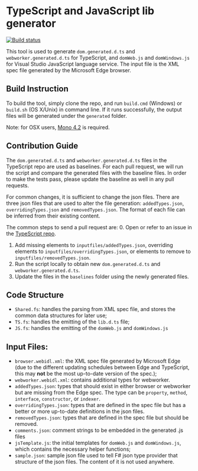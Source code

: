 # TypeScript and JavaScript lib generator

[![Build status](https://ci.appveyor.com/api/projects/status/8oj3j7u6nvag1xvu/branch/master?svg=true)](https://ci.appveyor.com/project/zhengbli/tsjs-lib-generator/branch/master)

This tool is used to generate `dom.generated.d.ts` and `webworker.generated.d.ts` for TypeScript, and `domWeb.js` and `domWindows.js` for Visual Studio JavaScript language service. The input file is the XML spec file generated by the Microsoft Edge browser.

## Build Instruction
To build the tool, simply clone the repo, and run `build.cmd` (Windows) or `build.sh` (OS X/Unix) in command line. If it runs successfully, the output files will be generated under the `generated` folder.

Note: for OSX users, [Mono 4.2](http://www.mono-project.com/download/alpha/) is required.

## Contribution Guide
The `dom.generated.d.ts` and `webworker.generated.d.ts` files in the TypeScript repo are used as baselines. 
For each pull request, we will run the script and compare the generated files with the baseline files. 
In order to make the tests pass, please update the baseline as well in any pull requests. 

For common changes, it is sufficient to change the json files. 
There are three json files that are used to alter the file generation: `addedTypes.json`, `overridingTypes.json` and `removedTypes.json`.
The format of each file can be inferred from their existing content. 

The common steps to send a pull request are:
  0. Open or refer to an issue in the [TypeScript repo](https://github.com/Microsoft/TypeScript).
  1. Add missing elements to `inputfiles/addedTypes.json`, overriding elements to `inputfiles/overridingTypes.json`, or  elements to remove to `inputfiles/removedTypes.json`.
  2. Run the script locally to obtain new `dom.generated.d.ts` and `webworker.generated.d.ts`. 
  3. Update the files in the `baselines` folder using the newly generated files.

## Code Structure
- `Shared.fs`: handles the parsing from XML spec file, and stores the common data structures for later use;
- `TS.fs`: handles the emitting of the `lib.d.ts` file;
- `JS.fs`: handles the emitting of the `domWeb.js` and `domWindows.js`

## Input Files:
- `browser.webidl.xml`: the XML spec file generated by Microsoft Edge (due to the different updating schedules between Edge and TypeScript, this may **not** be the most up-to-date version of the spec.);
- `webworker.webidl.xml`: contains additional types for webworker.
- `addedTypes.json`: types that should exist in either browser or webworker but are missing from the Edge spec. The type can be `property`, `method`, `interface`, `constructor`, or `indexer`.
- `overridingTypes.json`: types that are defined in the spec file but has a better or more up-to-date definitions in the json files.
- `removedTypes.json`: types that are defined in the spec file but should be removed.
- `comments.json`: comment strings to be embedded in the generated .js files
- `jsTemplate.js`: the initial templates for `domWeb.js` and `domWindows.js`, which contains the necessary helper functions;
- `sample.json`: sample json file used to tell F# json type provider that structure of the json files. The content of it is not used anywhere.
